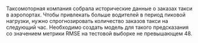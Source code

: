 Таксомоторная компания собрала исторические данные о заказах такси в аэропортах. Чтобы привлекать больше водителей в период пиковой нагрузки, нужно спрогнозировать количество заказов такси на следующий час. 
Необходимо создать модель для такого предсказания со значением метрики RMSE на тестовой выборке не превышающем 48.